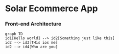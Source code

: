 # Solar Ecommerce App

### Front-end Architecture 
```mermaid
graph TD
id1[Hello world] --> id2[Something just like this]
id2 --> id3[THis ios me]
id2 --> id4[Who are you]

```